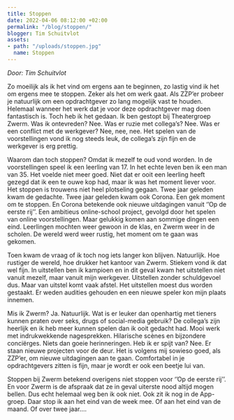 ```yaml
---
title: Stoppen
date: 2022-04-06 08:12:00 +02:00
permalink: "/blog/stoppen/"
blogger: Tim Schuitvlot
assets:
- path: "/uploads/stoppen.jpg"
  name: Stoppen
---
```


*Door: Tim Schuitvlot*

Zo moeilijk als ik het vind om ergens aan te beginnen, zo lastig vind ik het om ergens mee te stoppen. Zeker als het om werk gaat. Als ZZP’er probeer je natuurlijk om een opdrachtgever zo lang mogelijk vast te houden. Helemaal wanneer het werk dat je voor deze opdrachtgever mag doen fantastisch is. Toch heb ik het gedaan. Ik ben gestopt bij Theatergroep Zwerm. Was ik ontevreden? Nee. Was er ruzie met collega’s? Nee. Was er een conflict met de werkgever? Nee, nee, nee. Het spelen van de voorstellingen vond ik nog steeds leuk, de collega’s zijn fijn en de werkgever is erg prettig. 

Waarom dan toch stoppen? Omdat ik mezelf te oud vond worden. In de voorstellingen speel ik een leerling van 17. In het echte leven ben ik een man van 35. Het voelde niet meer goed. Niet dat er ooit een leerling heeft gezegd dat ik een te ouwe kop had, maar ik was het moment liever voor.
Het stoppen is trouwens niet heel plotseling gegaan. Twee jaar geleden kwam de gedachte. Twee jaar geleden kwam ook Corona. Een gek moment om te stoppen. En Corona betekende ook nieuwe uitdagingen vanuit ‘’Op de eerste rij’’. Een ambitieus online-school project, gevolgd door het spelen van online voorstellingen. Maar gelukkig komen aan sommige dingen een eind. Leerlingen mochten weer gewoon in de klas, en Zwerm weer in de scholen. De wereld werd weer rustig, het moment om te gaan was gekomen.

Toen kwam de vraag of ik toch nog iets langer kon blijven. Natuurlijk. Hoe rustiger de wereld, hoe drukker het kantoor van Zwerm. Stiekem vond ik dat wel fijn. In uitstellen ben ik kampioen en in dit geval kwam het uitstellen niet vanuit mezelf, maar vanuit mijn werkgever. Uitstellen zonder schuldgevoel dus. Maar van uitstel komt vaak afstel. Het uitstellen moest dus worden gestaakt. Er weden audities gehouden en een nieuwe speler kon mijn plaats innemen. 

Mis ik Zwerm? Ja. Natuurlijk. Wat is er leuker dan openhartig met tieners kunnen praten over seks, drugs of social-media gebruik? De collega’s zijn heerlijk en ik heb meer kunnen spelen dan ik ooit gedacht had. Mooi werk met indrukwekkende nagesprekken. Hilarische scènes  en bijzondere conciërges. Niets dan goeie herinneringen. Heb ik er spijt van? Nee. Er staan nieuwe projecten voor de deur. Het is volgens mij sowieso goed, als ZZP’er, om nieuwe uitdagingen aan te gaan. Comfortabel in je opdrachtgevers zitten is fijn, maar je wordt er ook een beetje lui van.

Stoppen bij Zwerm betekend overigens niet stoppen voor ‘’Op de eerste rij’’. En voor Zwerm is de afspraak dat ze in geval uiterste nood altijd mogen bellen. Dus echt helemaal weg ben ik ook niet. Ook zit ik nog in de App-groep. Daar stop ik aan het eind van de week mee. Of aan het eind van de maand. Of over twee jaar….

